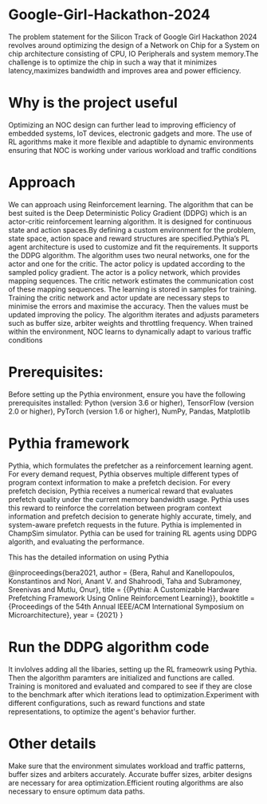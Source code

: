 # Google-Girl-Hackathon-2024
The problem statement for the Silicon Track of Google Girl Hackathon 2024 revolves around optimizing the design of a Network on Chip for a System on chip architecture consisting of CPU, IO Peripherals and system memory.The challenge is to optimize the chip in such a way that it minimizes latency,maximizes bandwidth and improves area and power efficiency. 
# Why is the project useful
Optimizing an NOC design can further lead to improving efficiency of embedded systems, IoT devices, electronic gadgets and more. The use of RL agorithms make it more flexible and adaptible to dynamic environments ensuring that NOC is working under various workload and traffic conditions

# Approach
We can approach using Reinforcement learning. The algorithm that can be best suited is the Deep Deterministic Policy Gradient (DDPG) which is an actor-critic reinforcement learning algorithm. It is designed for continuous state and action spaces.By defining a custom environment for the problem, state space, action space and reward structures are specified.Pythia’s PL agent architecture is used to customize and fit the requirements. It supports the DDPG algorithm.
The algorithm uses two neural networks, one for the actor and one for the critic. The actor policy is updated according to the sampled policy gradient. The actor is a policy network, which provides mapping sequences. The critic network estimates the communication cost of these mapping sequences. The learning is stored in samples for training. Training the critic network and actor update are necessary steps to minimise the errors and maximise the accuracy. Then the values must be updated improving the policy. The algorithm iterates and adjusts parameters such as buffer size, arbiter weights and throttling frequency. When trained within the environment, NOC learns to dynamically adapt to various traffic conditions

# Prerequisites:
Before setting up the Pythia environment, ensure you have the following prerequisites installed:
Python (version 3.6 or higher),
TensorFlow (version 2.0 or higher),
PyTorch (version 1.6 or higher),
NumPy,
Pandas,
Matplotlib

# Pythia framework
Pythia, which formulates the prefetcher as a reinforcement learning agent. For every demand request, Pythia observes multiple different types of program context information to make a prefetch decision. For every prefetch decision, Pythia receives a numerical reward that evaluates prefetch quality under the current memory bandwidth usage. Pythia uses this reward to reinforce the correlation between program context information and prefetch decision to generate highly accurate, timely, and system-aware prefetch requests in the future.
Pythia is implemented in ChampSim simulator.
Pythia can be used for training RL agents using DDPG algorith, and evaluating the performance.

This has the detailed information on using Pythia

@inproceedings{bera2021,
  author = {Bera, Rahul and Kanellopoulos, Konstantinos and Nori, Anant V. and Shahroodi, Taha and Subramoney, Sreenivas and Mutlu, Onur},
  title = {{Pythia: A Customizable Hardware Prefetching Framework Using Online Reinforcement Learning}},
  booktitle = {Proceedings of the 54th Annual IEEE/ACM International Symposium on Microarchitecture},
  year = {2021}
}

# Run the  DDPG algorithm code
It invlolves adding all the libaries, setting up the RL frameowrk using Pythia. 
Then the algorithm paramters are initialized and functions are called. Training is monitored and evaluated and compared to see if they are close to the benchmark after which iterations lead to optimization.Experiment with different configurations, such as reward functions and state representations, to optimize the agent's behavior further.

# Other details
Make sure that the environment simulates workload and traffic patterns, buffer sizes and arbiters accurately. Accurate buffer sizes, arbiter designs are necessary for area optimization.Efficient routing algorithms are also necessary to ensure optimum data paths.
